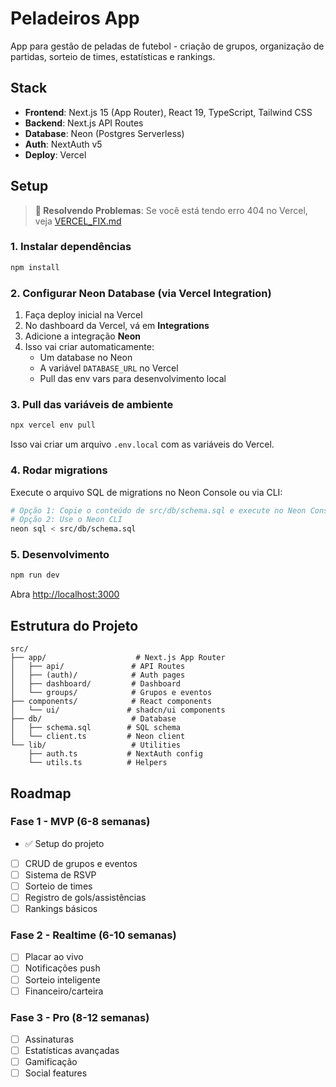 # Peladeiros App

App para gestão de peladas de futebol - criação de grupos, organização de partidas, sorteio de times, estatísticas e rankings.

## Stack

- **Frontend**: Next.js 15 (App Router), React 19, TypeScript, Tailwind CSS
- **Backend**: Next.js API Routes
- **Database**: Neon (Postgres Serverless)
- **Auth**: NextAuth v5
- **Deploy**: Vercel

## Setup

> **🔧 Resolvendo Problemas**: Se você está tendo erro 404 no Vercel, veja [VERCEL_FIX.md](./VERCEL_FIX.md)

### 1. Instalar dependências

```bash
npm install
```

### 2. Configurar Neon Database (via Vercel Integration)

1. Faça deploy inicial na Vercel
2. No dashboard da Vercel, vá em **Integrations**
3. Adicione a integração **Neon**
4. Isso vai criar automaticamente:
   - Um database no Neon
   - A variável `DATABASE_URL` no Vercel
   - Pull das env vars para desenvolvimento local

### 3. Pull das variáveis de ambiente

```bash
npx vercel env pull
```

Isso vai criar um arquivo `.env.local` com as variáveis do Vercel.

### 4. Rodar migrations

Execute o arquivo SQL de migrations no Neon Console ou via CLI:

```bash
# Opção 1: Copie o conteúdo de src/db/schema.sql e execute no Neon Console
# Opção 2: Use o Neon CLI
neon sql < src/db/schema.sql
```

### 5. Desenvolvimento

```bash
npm run dev
```

Abra [http://localhost:3000](http://localhost:3000)

## Estrutura do Projeto

```
src/
├── app/                    # Next.js App Router
│   ├── api/               # API Routes
│   ├── (auth)/            # Auth pages
│   ├── dashboard/         # Dashboard
│   └── groups/            # Grupos e eventos
├── components/            # React components
│   └── ui/               # shadcn/ui components
├── db/                    # Database
│   ├── schema.sql        # SQL schema
│   └── client.ts         # Neon client
└── lib/                   # Utilities
    ├── auth.ts           # NextAuth config
    └── utils.ts          # Helpers
```

## Roadmap

### Fase 1 - MVP (6-8 semanas)
- ✅ Setup do projeto
- [ ] CRUD de grupos e eventos
- [ ] Sistema de RSVP
- [ ] Sorteio de times
- [ ] Registro de gols/assistências
- [ ] Rankings básicos

### Fase 2 - Realtime (6-10 semanas)
- [ ] Placar ao vivo
- [ ] Notificações push
- [ ] Sorteio inteligente
- [ ] Financeiro/carteira

### Fase 3 - Pro (8-12 semanas)
- [ ] Assinaturas
- [ ] Estatísticas avançadas
- [ ] Gamificação
- [ ] Social features
